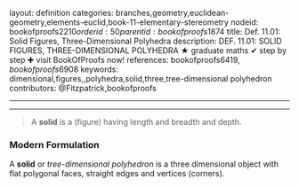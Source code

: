 layout: definition
categories: branches,geometry,euclidean-geometry,elements-euclid,book-11-elementary-stereometry
nodeid: bookofproofs$2210
orderid: 50
parentid: bookofproofs$1874
title: Def. 11.01: Solid Figures, Three-Dimensional Polyhedra
description: DEF. 11.01: SOLID FIGURES, THREE-DIMENSIONAL POLYHEDRA &#9733; graduate maths &#10004; step by step &#10010; visit BookOfProofs now!
references: bookofproofs$6419,bookofproofs$6908
keywords: dimensional,figures,,polyhedra,solid,three,tree-dimensional polyhedron
contributors: @Fitzpatrick,bookofproofs

---


---



> A **solid** is a (figure) having length and breadth and depth.

### Modern Formulation

A **solid** or *tree-dimensional polyhedron* is a three dimensional object with flat polygonal faces, straight edges and vertices (corners).
